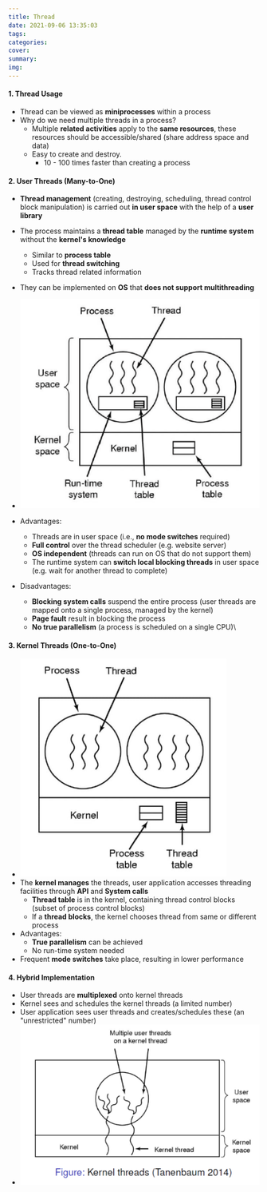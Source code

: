 ```yaml
---
title: Thread
date: 2021-09-06 13:35:03
tags:
categories:
cover:
summary:
img:
---
```


#### 1. Thread Usage

* Thread can be viewed as **miniprocesses** within a process
* Why do we need multiple threads in a process?
  * Multiple **related activities** apply to the **same resources**, these resources should be accessible/shared (share address space and data)
  * Easy to create and destroy.
    * 10 - 100 times faster than creating a process

#### 2. User Threads (Many-to-One)

* **Thread management** (creating, destroying, scheduling, thread control block manipulation) is carried out **in user space** with the help of a **user library**
* The process maintains a **thread table** managed by the **runtime system** without the **kernel's knowledge**
  * Similar to **process table**
  * Used for **thread switching**
  * Tracks thread related information
* They can be implemented on **OS** that **does not support multithreading**
* <img src="Thread/Screen Shot 2020-12-21 at 9.15.22 PM.png" style="zoom:50%;" />

* Advantages:
  * Threads are in user space (i.e., **no mode switches** required)
  * **Full control** over the thread scheduler (e.g. website server)
  * **OS independent** (threads can run on OS that do not support them)
  * The runtime system can **switch local blocking threads** in user space (e.g. wait for another thread to complete)
* Disadvantages:
  * **Blocking system calls** suspend the entire process (user threads are mapped onto a single process, managed by the kernel)
  * **Page fault** result in blocking the process
  * **No true parallelism** (a process is scheduled on a single CPU)\

#### 3. Kernel Threads (One-to-One)

* <img src="Thread/Screen Shot 2020-12-21 at 9.41.55 PM.png" style="zoom:50%;" />
* The **kernel manages** the threads, user application accesses threading facilities through **API** and **System calls**
  * **Thread table** is in the kernel, containing thread control blocks (subset of process control blocks)
  * If a **thread blocks**, the kernel chooses thread from same or different process
* Advantages:
  * **True parallelism** can be achieved
  * No run-time system needed
* Frequent **mode switches** take place, resulting in lower performance

#### 4. Hybrid Implementation

* User threads are **multiplexed** onto kernel threads
* Kernel sees and schedules the kernel threads (a limited number)
* User application sees user threads and creates/schedules these (an "unrestricted" number)
* <img src="Thread/Screen Shot 2020-12-22 at 2.14.12 PM.png" style="zoom:50%;" />

